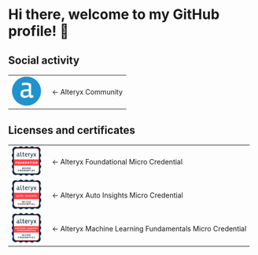 # Hi there, welcome to my GitHub profile! 👋

## Social activity
<table style="border-collapse: collapse; border: none; outline: none;">
  <tr style="border: none; outline: none;">
    <td style="vertical-align: middle; border: none; outline: none;">
      <a href="https://community.alteryx.com/t5/user/viewprofilepage/user-id/401608">
        <img src="\Pictures\Alteryx.png" width="60" alt="Alteryx Logo"/>
      </a>
    </td>
    <td style="vertical-align: middle; padding-left: 15px; border: none; outline: none;">
      &#8592; Alteryx Community
    </td>
  </tr>
</table>

## Licenses and certificates
<table style="border-collapse: collapse; border: none; outline: none;">
  <tr style="border: none; outline: none;">
    <td style="vertical-align: middle; border: none; outline: none;">
      <a href="https://www.credly.com/badges/d9d1fd80-b934-47a1-a49a-02401b1efab2">
        <img src="\Pictures\alteryx-foundational-micro-credential.png" width="60" alt="Alteryx Foundational Micro Credential Badge Picture"/>
      </a>
    </td>
    <td style="vertical-align: middle; padding-left: 15px; border: none; outline: none;">
      &#8592; Alteryx Foundational Micro Credential
    </td>
  </tr>
  <tr style="border: none; outline: none;">
    <td style="vertical-align: middle; border: none; outline: none;">
      <a href="https://www.credly.com/badges/d678725d-5635-48fd-9502-ce5060e72a55">
        <img src="\Pictures\alteryx-auto-insights-micro-credential.png" width="60" alt="Alteryx Auto Insights Micro Credential Badge Picture"/>
      </a>
    </td>
    <td style="vertical-align: middle; padding-left: 15px; border: none; outline: none;">
      &#8592; Alteryx Auto Insights Micro Credential
    </td>
  </tr>
  <tr style="border: none; outline: none;">
    <td style="vertical-align: middle; border: none; outline: none;">
      <a href="https://www.credly.com/badges/d678725d-5635-48fd-9502-ce5060e72a55">
        <img src="\Pictures\machine-learning-fundamentals-micro-credential.png" width="60" alt="Machine Learning Fundamentals Micro Credential Badge Picture"/>
      </a>
    </td>
    <td style="vertical-align: middle; padding-left: 15px; border: none; outline: none;">
      &#8592; Alteryx Machine Learning Fundamentals Micro Credential
    </td>
  </tr>
</table>

<!--
**Szymon-Czuszek/Szymon-Czuszek** is a ✨ _special_ ✨ repository because its `README.md` (this file) appears on your GitHub profile.

Here are some ideas to get you started:

- 🔭 I’m currently working on ...
- 🌱 I’m currently learning ...
- 👯 I’m looking to collaborate on ...
- 🤔 I’m looking for help with ...
- 💬 Ask me about ...
- 📫 How to reach me: ...
- 😄 Pronouns: ...
- ⚡ Fun fact: ...
-->
